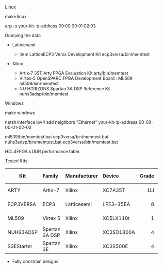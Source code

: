 Linux

make linux

arp -s your-kit-ip-address 00:00:00:01:02:03

Dumping the data 

* Latticesemi
	* Item LatticeECP3 Versa Development Kit
	ecp3versa/bin/memtest

* Xilinx
	* Artix-7 35T Arty FPGA Evaluation Kit
	arty/bin/memtest
	* Virtex-5 OpenSPARC FPGA Development Board : ML509 
	ml509/bin/memtest
	* NU HORIZONS Spartan 3A DSP Reference Kit
	nuhs3adsp/bin/memtest

Windows

make windows

netsh interface ipv4 add neighbors "Ethernet" your-kit-ip-address 00-00-00-01-02-03

ml509/bin/memtest.bat
ecp3versa/bin/memtest.bat
nuhs3adsp/bin/memtest.bat
ecp3versa/bin/memtest.bat

HDL4FPGA's DDR performance table.

Tested Kits

| Kit        | Family         | Manufacturer   | Device     | Grade | DRAM Clock | Transfer  |
| ---------- | :------------- | :------------- | :--------- | ----: | ---------: | --------: |
| ARTY       | Artix-7        | Xilinx         | XC7A35T    | 1LI   |    525 MHz | 1050 MT/s |
| ECP3VERSA  | ECP3           | Latticesemi    | LFE3-35EA  | 8     |    500 Mhz | 1000 MT/s |
| ML509      | Virtex 5       | Xilinx         | XC5LX110t  | 1     |    267 MHz |  533 MT/s |
| NUHS3ADSP  | Spartan 3A DSP | Xilinx         | XC3SD1800A | 4     |    166 MHz |  333 MT/s |
| S3EStarter | Spartan 3E     | Xilinx         | XC3S500E   | 4     |    150 MHz |  300 MT/s |

  * Fully constrain designs 
